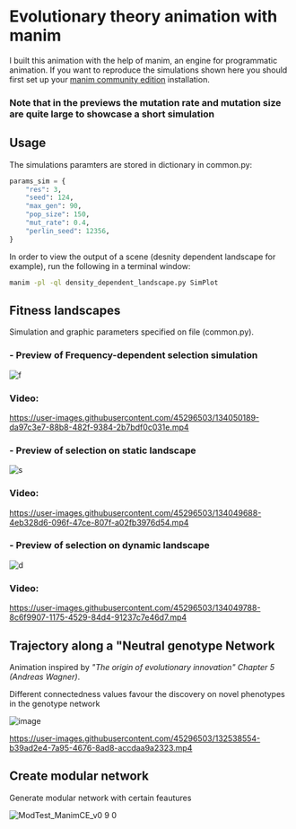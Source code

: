 # Evolutionary theory animation with manim

I built this animation with the help of manim, an engine for programmatic animation. If you want to reproduce the simulations shown here you should first set up your [manim community edition](https://github.com/ManimCommunity/manim/) installation.

### Note that in the previews the mutation rate and mutation size are quite large to showcase a short simulation


## Usage

The simulations paramters are stored in dictionary in common.py:

```python
params_sim = {
    "res": 3,
    "seed": 124,
    "max_gen": 90,
    "pop_size": 150,
    "mut_rate": 0.4,
    "perlin_seed": 12356,
}

```

In order to view the output of a scene (desnity dependent landscape for example), run the following in a terminal window:

```sh
manim -pl -ql density_dependent_landscape.py SimPlot
```

## Fitness landscapes

Simulation and graphic parameters specified on file (common.py). 

### **- Preview of Frequency-dependent selection simulation**


![f](https://user-images.githubusercontent.com/45296503/134049588-59e9c0b9-1317-4e6c-b328-45bb33fc94d4.png)


### Video: 

https://user-images.githubusercontent.com/45296503/134050189-da97c3e7-88b8-482f-9384-2b7bdf0c031e.mp4


### **- Preview of selection on static landscape**

![s](https://user-images.githubusercontent.com/45296503/134049673-300dfb29-4779-4259-8b54-c6ecd876fa5f.png)



### Video: 
https://user-images.githubusercontent.com/45296503/134049688-4eb328d6-096f-47ce-807f-a02fb3976d54.mp4



### **- Preview of selection on dynamic landscape**
![d](https://user-images.githubusercontent.com/45296503/134049706-5d4b5971-b972-463a-ad0f-abcd6cd0ea80.png)



### Video: 
https://user-images.githubusercontent.com/45296503/134049788-8c6f9907-1175-4529-84d4-91237c7e46d7.mp4



## **Trajectory along a "Neutral genotype Network**


Animation inspired by *"The origin of evolutionary innovation" Chapter 5 (Andreas Wagner)*.

Different connectedness values favour the discovery on novel phenotypes in the genotype network 

![image](https://user-images.githubusercontent.com/45296503/132538529-848b9e73-49eb-4b38-b77f-e72cce08c7ae.png)


https://user-images.githubusercontent.com/45296503/132538554-b39ad2e4-7a95-4676-8ad8-accdaa9a2323.mp4




## **Create modular network**

Generate modular network with certain feautures

![ModTest_ManimCE_v0 9 0](https://user-images.githubusercontent.com/45296503/129604123-0823977f-ee07-467f-b866-93a2b9f79055.png)
